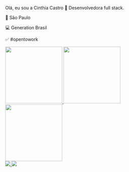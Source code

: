 Olá, eu sou a Cinthia Castro 📍 Desenvolvedora full stack.

📌 São Paulo

💻 Generation Brasil 

✅ #opentowork


 <div>
  <a href="https://github.com/cinthiacastr01">
  <img height = "180em" src = "https://github-readme-stats.vercel.app/api?username=cinthiacastr01&show_icons=true&theme=dracula&include_all_commits=true&count_private=true" />
  <img height = "180em" src = "https://github-readme-stats.vercel.app/api/top-langs/?username=cinthiacastr01&layout=compact&langs_count= 16 & theme = dracula" />
  <img height = "180em" src = "https://github-readme-stats.vercel.app/api/top-langs/?username=cinthiacastr01&layout=compact&langs_count= 7 & theme = dracula" />
</div>
 <div>  	
  <a href = "mailto:mouracinthia1@gmail.com"> <img src = "https://img.shields.io/badge/-Gmail-%23333?style=for-the-badge&logo=gmail&logoColor=white" target = "_ blank"> </a>
  <a href="https:https://www.linkedin.com/in/cinthia-castro-165100160/" target="_blank"> <img src = "https://img.shields.io/badge/-LinkedIn-%230077B5 ? style = for-the-badge & logo = linkedin & logoColor = white "target =" _ blank "> </a> 
 
</div>
